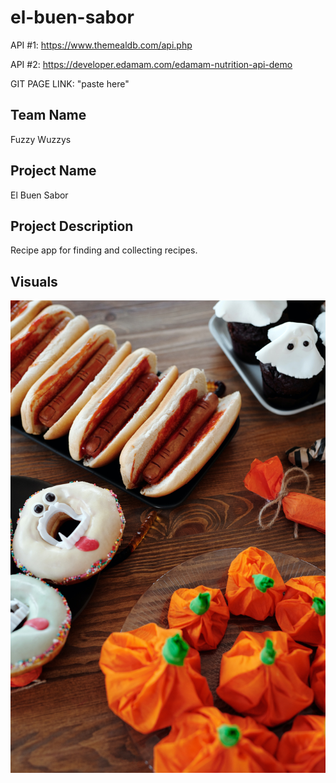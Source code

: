 # el-buen-sabor
API #1: https://www.themealdb.com/api.php

API #2: https://developer.edamam.com/edamam-nutrition-api-demo

GIT PAGE LINK: "paste here"

## Team Name
Fuzzy Wuzzys

## Project Name
El Buen Sabor

## Project Description
Recipe app for finding and collecting recipes.

## Visuals
<img src="assets/images/Halloween/pexels-daisy-anderson-5589854.jpg" alt="Halloween Recipes">
